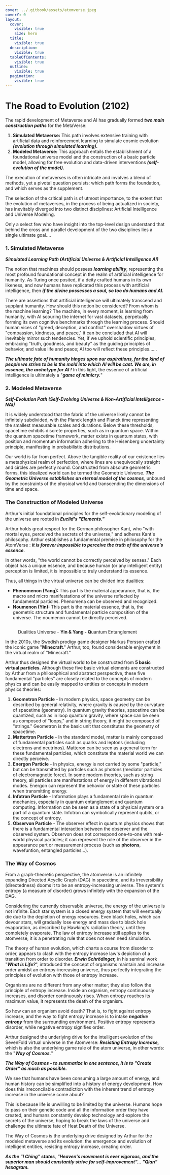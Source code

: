 ```yaml
---
cover: ../.gitbook/assets/atomverse.jpeg
coverY: 0
layout:
  cover:
    visible: true
    size: hero
  title:
    visible: true
  description:
    visible: true
  tableOfContents:
    visible: true
  outline:
    visible: true
  pagination:
    visible: true
---
```


# The Road to Evolution (2102)

The rapid development of Metaverse and AI has gradually formed _**two main construction paths**_ for the MetaVerse:

1. **Simulated Metaverse:** This path involves extensive training with artificial data and reinforcement learning to simulate cosmic evolution _**(evolution through simulated learning).**_
2. **Modeled Metaverse:** This approach entails the establishment of a foundational universe model and the construction of a basic particle model, allowing for free evolution and data-driven interventions _**(self-evolution of the model).**_

The execution of metaverses is often intricate and involves a blend of methods, yet a pivotal question persists: which path forms the foundation, and which serves as the supplement.

The selection of the critical path is of utmost importance, to the extent that the evolution of metaverses, in the process of being actualized in society, has inevitably diverged into two distinct disciplines: Artificial Intelligence and Universe Modeling.

Only a select few who have insight into the top-level design understand that behind the cross and parallel development of the two disciplines lies a single ultimate goal….

### 1.  Simulated Metaverse&#x20;

_**Simulated Learning Path (Artificial Universe & Artificial Intelligence AI)**_

The notion that machines should possess _**learning ability**_, representing the most profound foundational concept in the realm of artificial intelligence for humanity. As Turing once posited, if a deity crafted humans in its own likeness, and now humans have replicated this process with artificial intelligence, then _**if the divine possesses a soul, so too do humans and AI.**_

There are assertions that artificial intelligence will ultimately transcend and supplant humanity. How should this notion be considered? From whom is the machine learning? The machine, in every moment, is learning from humanity, with AI scouring the internet for vast datasets, perpetually forming its own cognitive benchmarks through the learning process. Should human vices of "greed, deception, and conflict" overshadow virtues of "compassion, kindness, and peace," it can be concluded that AI will inevitably mirror such tendencies. Yet, if we uphold scientific principles, embracing "truth, goodness, and beauty" as the guiding principles of behavior, and value life and peace; AI too will reflect these principles……

_**The ultimate fate of humanity hinges upon our aspirations, for the kind of people we strive to be is the mold into which AI will be cast. We are, in essence, the archetype for AI !**_ In this light, the essence of artificial intelligence is ultimately a "_**game of mimicry.**_"

### 2.  Modeled Metaverse&#x20;

_**Self-Evolution Path (Self-Evolving Universe & Non-Artificial Intelligence - NAI)**_

&#x20;It is widely understood that the fabric of the universe likely cannot be infinitely subdivided, with the Planck length and Planck time representing the smallest measurable scales and durations. Below these thresholds, spacetime exhibits discrete properties, such as in quantum space. Within the quantum spacetime framework, matter exists in quantum states, with position and momentum information adhering to the Heisenberg uncertainty principle, manifesting in probabilistic distributions.

Our world is far from perfect. Above the tangible reality of our existence lies a metaphysical realm of perfection, where lines are unequivocally straight and circles are perfectly round. Constructed from absolute geometric forms, this idealized world can be termed the Geometric Universe. _**The Geometric Universe establishes an eternal model of the cosmos,**_ unbound by the constraints of the physical world and transcending the dimensions of time and space.

### The Construction of Modeled Universe

Arthur's initial foundational principles for the self-evolutionary modeling of the universe are rooted in _**Euclid's "Elements."**_

Arthur holds great respect for the German philosopher Kant, who "with mortal eyes, perceived the secrets of the universe," and adheres Kant's philosophy. Arthur establishes a fundamental premise in philosophy for the AtomVerse : _**it is forever impossible to perceive the truth of the universe's essence**_.

In other words, "the world cannot be correctly perceived by senses." Each object has a unique essence, and because human (or any intelligent entity) perception is limited, it is impossible to truly understand its essence.

Thus, all things in the virtual universe can be divided into dualities:

* **Phenomenon (Yang):** This part is the material appearance, that is, the macro and micro manifestations of the universe reflected by fundamental particles. Phenomena can be observed and recognized.
* **Noumenon (Yin):** This part is the material essence, that is, the geometric structure and fundamental particle composition of the universe. The noumenon cannot be directly perceived.

<div align="left">

<figure><img src="../.gitbook/assets/taiji2.jpeg" alt=""><figcaption><p>Dualities  Universe - <strong>Yin &#x26; Yang - Q</strong>uantum Entanglement</p></figcaption></figure>

</div>

In the 2010s, the Swedish prodigy game designer Markus Persson crafted the iconic game "**Minecraft**." Arthur, too, found considerable enjoyment in the virtual realm of "Minecraft."

Arthur thus designed the virtual world to be constructed from **5 basic virtual particles**. Although these five basic virtual elements are constructed by Arthur from a philosophical and abstract perspective, these five fundamental "particles" are closely related to the concepts of modern physics and can be easily mapped to entities or concepts in modern physics theories:



1. **Geometron Particle** - In modern physics, space geometry can be described by general relativity, where gravity is caused by the curvature of spacetime (geometry). In quantum gravity theories, spacetime can be quantized, such as in loop quantum gravity, where space can be seen as composed of "loops," and in string theory, it might be composed of "strings." Geometron is the basic unit that constitutes the geometry of spacetime.
2. **Mattertron Particle** - In the standard model, matter is mainly composed of fundamental particles such as quarks and leptons (including electrons and neutrinos). Matteron can be seen as a general term for these fundamental particles, which constitute the material world we can directly perceive.
3. **Energon  Particle** - In physics, energy is not carried by some "particle," but can be transmitted by particles such as photons (mediator particles of electromagnetic force). In some modern theories, such as string theory, all particles are manifestations of energy in different vibrational modes. Energon can represent the behavior or state of these particles when transmitting energy.
4. &#x20;**Infotron Particle** - Information plays a fundamental role in quantum mechanics, especially in quantum entanglement and quantum computing. Information can be seen as a state of a physical system or a part of a quantum state. Infotron can symbolically represent qubits, or the concept of entropy.
5. **Observon Particle** - The observer effect in quantum physics shows that there is a fundamental interaction between the observer and the observed system. Observon does not correspond one-to-one with real-world physical particles; it can represent the role of the observer in the appearance part or measurement process (such as **photons**, wavefuntion, entangled particles...).

### The Way of Cosmos

From a graph-theoretic perspective, the atomverse is an infinitely expanding Directed Acyclic Graph (DAG) in spacetime, and its irreversibility (directedness) dooms it to be an entropy-increasing universe. The system's entropy (a measure of disorder) grows infinitely with the expansion of the DAG.

Considering the currently observable universe, the energy of the universe is not infinite. Each star system is a closed energy system that will eventually die due to the depletion of energy resources. Even black holes, which can devour stars, will gradually lose energy and mass due to black hole evaporation, as described by Hawking's radiation theory, until they completely evaporate. The law of entropy increase still applies to the atomverse, it is a penetrating rule that does not even need simulation.

The theory of human evolution, which charts a course from disorder to order, appears to clash with the entropy increase law's depiction of a transition from order to disorder. _**Erwin Schrödinger,**_ in his seminal work "_**What is Life?**_", introduced the concept of organisms maintain and increase order amidst an entropy-increasing universe, thus perfectly integrating the principles of evolution with those of entropy increase.

Organisms are no different from any other matter; they also follow the principle of entropy increase. Inside an organism, entropy continuously increases, and disorder continuously rises. When entropy reaches its maximum value, it represents the death of the organism.

So how can an organism avoid death? That is, to fight against entropy increase, and the way to fight entropy increase is to intake _**negative entropy**_ from the surrounding environment. Positive entropy represents disorder, while negative entropy signifies order.

Arthur designed the underlying drive for the intelligent evolution of the SevenFold virtual universe in the Atomverse: _**Resisting Entropy Increase,**_ which is also the underlying game rule of the atom universe, in other words: the "_**Way of Cosmos.**_"

_**The Way of Cosmos - to summarize in one sentence, it is to "Create Order" as much as possible.**_

We see that humans have been consuming a large amount of energy, and human history can be simplified into a history of energy development. How does this irreconcilable contradiction with the inherent trend of entropy increase in the universe come about?

This is because life is unwilling to be limited by the universe. Humans hope to pass on their genetic code and all the information order they have created, and humans constantly develop technology and explore the secrets of the universe, hoping to break the laws of the universe and challenge the ultimate fate of Heat Death of the Universe.

The Way of Cosmos is the underlying drive designed by Arthur for the modeled metaverse and its evolution: the emergence and evolution of intelligent entities, resisting entropy increase, creating order.



_**As the "I Ching" states, "Heaven's movement is ever vigorous, and the superior man should constantly strive for self-improvement"... "Qian" hexagram.**_

